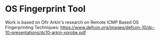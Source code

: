 # OS Fingerprint Tool

Work is based on Ofir Arkin's research on Remote ICMP Based OS Fingerprinting Techniques: https://www.defcon.org/images/defcon-10/dc-10-presentations/dc10-arkin-xprobe.pdf
